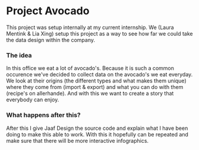# Project Avocado
This project was setup internally at my current internship. We (Laura Mentink & Lia Xing) setup this project as a way to see how far we could take the data design within the company.

### The idea
In this office we eat a lot of avocado's. Because it is such a common occurence we've decided to collect data on the avocado's we eat everyday. We look at their origins (the different types and what makes them unique) where they come from (import & export) and what you can do with them (recipe's on allerhande). And with this we want to create a story that everybody can enjoy.

### What happens after this?
After this I give Jaaf Design the source code and explain what I have been doing to make this able to work. With this it hopefully can be repeated and make sure that there will be more interactive infographics.
